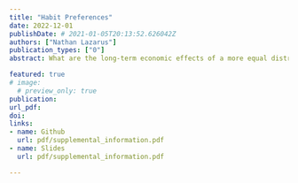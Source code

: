 ```yaml
---
title: "Habit Preferences"
date: 2022-12-01
publishDate: # 2021-01-05T20:13:52.626042Z
authors: ["Nathan Lazarus"]
publication_types: ["0"]
abstract: What are the long-term economic effects of a more equal distribution of wealth? We exploit in historical inheritance rules for land traversing political, linguistic, geological, and religious borders in Germany. In some German areas, inherited land was to be shared or divided equally among children, while in others land was ruled to be indivisible. Using a geographic regression discontinuity design, we show that equal division of land led to a more equal distribution of land; other potential drivers of growth are smooth at the boundary and equal division areas were not historically more developed. Today, equal division areas feature higher average incomes and a right-shifted skill, income, and wealth distribution. Higher top incomes and top wealth in equal division areas coincide with higher education, and higher labor productivity. We show evidence consistent with the more even distribution of land leading to more innovative industrial by-employment during Germany’s transition from an agrarian to an industrial economy and, in the long run, more entrepreneurship.

featured: true
# image:
  # preview_only: true
publication: 
url_pdf: 
doi:
links: 
- name: Github
  url: pdf/supplemental_information.pdf
- name: Slides
  url: pdf/supplemental_information.pdf

---
```


